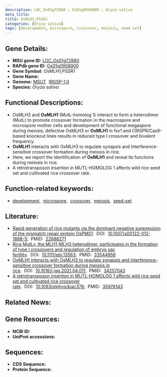 ```yaml
---
description: LOC_Os01g72880 ; Os01g0958900 ; Oryza sativa
meta_title:
title: OsMLH1;PSSR1
categories: [Oryza sativa]
tags: [development, microspore, crossover, meiosis, seed set]
---
```


## Gene Details:
- **MSU gene ID:** [LOC_Os01g72880](http://rice.uga.edu/cgi-bin/ORF_infopage.cgi?orf=LOC_Os01g72880)  
- **RAPdb gene ID:** [Os01g0958900](https://rapdb.dna.affrc.go.jp/locus/?name=Os01g0958900)  
- **Gene Symbol:** OsMLH1;PSSR1
- **Gene Name:**
- **Genome:**  [MSU7](http://rice.uga.edu/),&nbsp;&nbsp;[IRGSP-1.0](https://rapdb.dna.affrc.go.jp/download/irgsp1.html)
- **Species:** *Oryza sativa*

## Functional Descriptions:
   - OsMLH3 and **OsMLH1** (MutL-homolog 1) interact to form a heterodimer (MutL<a6><c3>) to promote crossover formation in the macrospore and microspore mother cells and development of functional megaspore during meiosis, defective OsMLH3 or **OsMLH1** in fsv1 and CRISPR/Cas9-based knockout lines results in reduced type I crossover and bivalent frequency.
   - **OsMLH1** interacts with OsMLH3 to regulate synapsis and interference-sensitive crossover formation during meiosis in rice.
   - Here, we report the identification of **OsMLH1** and reveal its functions during meiosis in rice.
   - A retrotransposon insertion in MUTL-HOMOLOG 1 affects wild rice seed set and cultivated rice crossover rate.

## Function-related keywords:
   - [development](/tags/development/),&nbsp;&nbsp;[microspore](/tags/microspore/),&nbsp;&nbsp;[crossover](/tags/crossover/),&nbsp;&nbsp;[meiosis](/tags/meiosis/),&nbsp;&nbsp;[seed-set](/tags/seed-set/)

## Literature:
   - [Rapid generation of rice mutants via the dominant negative suppression of the mismatch repair protein OsPMS1](https://www.doi.org/10.1007/s00122-012-1888-5).&nbsp;&nbsp;DOI:&nbsp;&nbsp;[10.1007/s00122-012-1888-5](https://www.doi.org/10.1007/s00122-012-1888-5);&nbsp;&nbsp;PMID:&nbsp;&nbsp;[22688271](https://pubmed.ncbi.nlm.nih.gov/22688271/)
   - [Rice MutLγ, the MLH1-MLH3 heterodimer, participates in the formation of type I crossovers and regulation of embryo sac fertility](https://www.doi.org/10.1111/pbi.13563).&nbsp;&nbsp;DOI:&nbsp;&nbsp;[10.1111/pbi.13563](https://www.doi.org/10.1111/pbi.13563);&nbsp;&nbsp;PMID:&nbsp;&nbsp;[33544956](https://pubmed.ncbi.nlm.nih.gov/33544956/)
   - [OsMLH1 interacts with OsMLH3 to regulate synapsis and interference-sensitive crossover formation during meiosis in rice](https://www.doi.org/10.1016/j.jgg.2021.04.011).&nbsp;&nbsp;DOI:&nbsp;&nbsp;[10.1016/j.jgg.2021.04.011](https://www.doi.org/10.1016/j.jgg.2021.04.011);&nbsp;&nbsp;PMID:&nbsp;&nbsp;[34257043](https://pubmed.ncbi.nlm.nih.gov/34257043/)
   - [A retrotransposon insertion in MUTL-HOMOLOG 1 affects wild rice seed set and cultivated rice crossover rate](https://www.doi.org/10.1093/plphys/kiac378).&nbsp;&nbsp;DOI:&nbsp;&nbsp;[10.1093/plphys/kiac378](https://www.doi.org/10.1093/plphys/kiac378);&nbsp;&nbsp;PMID:&nbsp;&nbsp;[35976143](https://pubmed.ncbi.nlm.nih.gov/35976143/)

## Related News:

## Gene Resources:
- **NCBI ID:**  []()
- **UniProt accessions:** [](https://www.uniprot.org/uniprotkb//entry)

## Sequences:
- **CDS Sequence:**
- **Protein Sequence:**
